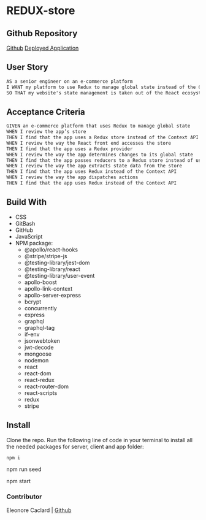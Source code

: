 # REDUX-store

  ## Github Repository
[Github](https://github.com/UofTL/REDUX-store.git)
[Deployed Application](https://polar-brushlands-42673.herokuapp.com/)
## User Story

```md
AS a senior engineer on an e-commerce platform
I WANT my platform to use Redux to manage global state instead of the Context API
SO THAT my website's state management is taken out of the React ecosystem
```
## Acceptance Criteria

```md
GIVEN an e-commerce platform that uses Redux to manage global state
WHEN I review the app’s store
THEN I find that the app uses a Redux store instead of the Context API
WHEN I review the way the React front end accesses the store
THEN I find that the app uses a Redux provider
WHEN I review the way the app determines changes to its global state
THEN I find that the app passes reducers to a Redux store instead of using the Context API
WHEN I review the way the app extracts state data from the store
THEN I find that the app uses Redux instead of the Context API
WHEN I review the way the app dispatches actions
THEN I find that the app uses Redux instead of the Context API
```
## Build With
- CSS
- GitBash
- GitHub
- JavaScript
- NPM package:
    - @apollo/react-hooks
    - @stripe/stripe-js
    - @testing-library/jest-dom
    - @testing-library/react
    - @testing-library/user-event
    - apollo-boost
    - apollo-link-context
    - apollo-server-express
    - bcrypt
    - concurrently
    - express
    - graphql
    - graphql-tag
    - if-env
    - jsonwebtoken
    - jwt-decode
    - mongoose
    - nodemon
    - react
    - react-dom
    - react-redux
    - react-router-dom
    - react-scripts
    - redux
    - stripe
## Install

Clone the repo.
Run the following line of code in your terminal to install all the needed packages for server, client and app folder: 
```
npm i
```
npm  run seed
 
npm start

### Contributor
Eleonore Caclard  | [Github](https://github.com/UofTL)